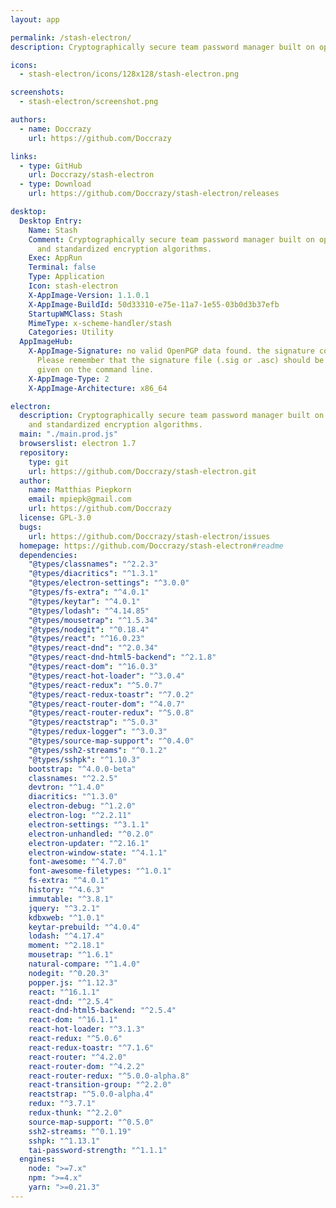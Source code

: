```yaml
---
layout: app

permalink: /stash-electron/
description: Cryptographically secure team password manager built on open technologies and standardized encryption algorithms.

icons:
  - stash-electron/icons/128x128/stash-electron.png

screenshots:
  - stash-electron/screenshot.png

authors:
  - name: Doccrazy
    url: https://github.com/Doccrazy

links:
  - type: GitHub
    url: Doccrazy/stash-electron
  - type: Download
    url: https://github.com/Doccrazy/stash-electron/releases

desktop:
  Desktop Entry:
    Name: Stash
    Comment: Cryptographically secure team password manager built on open technologies
      and standardized encryption algorithms.
    Exec: AppRun
    Terminal: false
    Type: Application
    Icon: stash-electron
    X-AppImage-Version: 1.1.0.1
    X-AppImage-BuildId: 50d33310-e75e-11a7-1e55-03b0d3b37efb
    StartupWMClass: Stash
    MimeType: x-scheme-handler/stash
    Categories: Utility
  AppImageHub:
    X-AppImage-Signature: no valid OpenPGP data found. the signature could not be verified.
      Please remember that the signature file (.sig or .asc) should be the first file
      given on the command line.
    X-AppImage-Type: 2
    X-AppImage-Architecture: x86_64

electron:
  description: Cryptographically secure team password manager built on open technologies
    and standardized encryption algorithms.
  main: "./main.prod.js"
  browserslist: electron 1.7
  repository:
    type: git
    url: https://github.com/Doccrazy/stash-electron.git
  author:
    name: Matthias Piepkorn
    email: mpiepk@gmail.com
    url: https://github.com/Doccrazy
  license: GPL-3.0
  bugs:
    url: https://github.com/Doccrazy/stash-electron/issues
  homepage: https://github.com/Doccrazy/stash-electron#readme
  dependencies:
    "@types/classnames": "^2.2.3"
    "@types/diacritics": "^1.3.1"
    "@types/electron-settings": "^3.0.0"
    "@types/fs-extra": "^4.0.1"
    "@types/keytar": "^4.0.1"
    "@types/lodash": "^4.14.85"
    "@types/mousetrap": "^1.5.34"
    "@types/nodegit": "^0.18.4"
    "@types/react": "^16.0.23"
    "@types/react-dnd": "^2.0.34"
    "@types/react-dnd-html5-backend": "^2.1.8"
    "@types/react-dom": "^16.0.3"
    "@types/react-hot-loader": "^3.0.4"
    "@types/react-redux": "^5.0.7"
    "@types/react-redux-toastr": "^7.0.2"
    "@types/react-router-dom": "^4.0.7"
    "@types/react-router-redux": "^5.0.8"
    "@types/reactstrap": "^5.0.3"
    "@types/redux-logger": "^3.0.3"
    "@types/source-map-support": "^0.4.0"
    "@types/ssh2-streams": "^0.1.2"
    "@types/sshpk": "^1.10.3"
    bootstrap: "^4.0.0-beta"
    classnames: "^2.2.5"
    devtron: "^1.4.0"
    diacritics: "^1.3.0"
    electron-debug: "^1.2.0"
    electron-log: "^2.2.11"
    electron-settings: "^3.1.1"
    electron-unhandled: "^0.2.0"
    electron-updater: "^2.16.1"
    electron-window-state: "^4.1.1"
    font-awesome: "^4.7.0"
    font-awesome-filetypes: "^1.0.1"
    fs-extra: "^4.0.1"
    history: "^4.6.3"
    immutable: "^3.8.1"
    jquery: "^3.2.1"
    kdbxweb: "^1.0.1"
    keytar-prebuild: "^4.0.4"
    lodash: "^4.17.4"
    moment: "^2.18.1"
    mousetrap: "^1.6.1"
    natural-compare: "^1.4.0"
    nodegit: "^0.20.3"
    popper.js: "^1.12.3"
    react: "^16.1.1"
    react-dnd: "^2.5.4"
    react-dnd-html5-backend: "^2.5.4"
    react-dom: "^16.1.1"
    react-hot-loader: "^3.1.3"
    react-redux: "^5.0.6"
    react-redux-toastr: "^7.1.6"
    react-router: "^4.2.0"
    react-router-dom: "^4.2.2"
    react-router-redux: "^5.0.0-alpha.8"
    react-transition-group: "^2.2.0"
    reactstrap: "^5.0.0-alpha.4"
    redux: "^3.7.1"
    redux-thunk: "^2.2.0"
    source-map-support: "^0.5.0"
    ssh2-streams: "^0.1.19"
    sshpk: "^1.13.1"
    tai-password-strength: "^1.1.1"
  engines:
    node: ">=7.x"
    npm: ">=4.x"
    yarn: ">=0.21.3"
---
```

